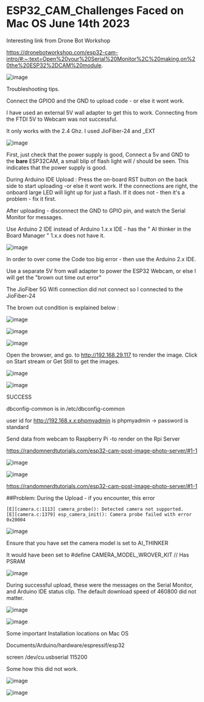 # ESP32_CAM_Challenges Faced on Mac OS  June 14th 2023

Interesting link from Drone Bot Workshop


https://dronebotworkshop.com/esp32-cam-intro/#:~:text=Open%20your%20Serial%20Monitor%2C%20making,on%20the%20ESP32%2DCAM%20module.


![image](https://github.com/kiranshashiny/ESP32_CAM_Challenges/assets/14288989/696cdae9-9b82-491e-9d08-37944da42733)


Troubleshooting tips.

Connect the GPIO0 and the GND to upload code - or else it wont work.

I have used an external 5V wall adapter to get this to work. Connecting from the FTDI 5V to Webcam was not successful.

It only works with the 2.4 Ghz. I used JioFiber-24 and _EXT

![image](https://github.com/kiranshashiny/ESP32_CAM_Challenges/assets/14288989/769f3440-787b-4b3e-b436-d408df8b9668)

First, just check that the power supply is good, Connect a 5v and GND to the **bare** ESP32CAM, a small blip of flash light will / should be seen.
This indicates that the power supply is good.

During Arduino IDE Upload : Press the on-board RST button on the back side to start uploading -or else it wont work. If the connections are right, the onboard large LED will light up for just a flash. If it does not - then it's a problem - fix it first. 

After uploading - disconnect the GND to GPIO pin, and watch the Serial Monitor for messages.

Use Arduino 2 IDE instead of Arduino 1.x.x IDE - has the " AI thinker in the Board Manager " 1.x.x does not have it.

![image](https://github.com/kiranshashiny/ESP32_CAM_Challenges/assets/14288989/89542c70-4497-4454-9a27-3997aa322fad)

In order to over come the Code too big error  - then use the Arduino 2.x IDE.

Use a separate 5V from wall adapter to power the ESP32 Webcam, or else I will get the "brown out time out error"

The JioFiber 5G Wifi connection did not connect so I connected to the JioFiber-24 

The brown out condition is explained below :

![image](https://github.com/kiranshashiny/ESP32_CAM_Challenges/assets/14288989/06e617db-dbf3-423b-ab6d-511e7f636e3d)


![image](https://github.com/kiranshashiny/ESP32_CAM_Challenges/assets/14288989/e8a2e6bb-c67b-43a9-aad8-c83f2fef9022)



![image](https://github.com/kiranshashiny/ESP32_CAM_Challenges/assets/14288989/5f118219-95e0-4d51-bf78-3bd1aa17280c)

Open the browser, and go. to http://192.168.29.117 to render the image.
Click on Start stream or Get Still to get the images.

![image](https://github.com/kiranshashiny/ESP32_CAM_Challenges/assets/14288989/ff996e04-71be-4915-b622-06e54ddcdbbb)

![image](https://github.com/kiranshashiny/ESP32_CAM_Challenges/assets/14288989/8ddf6fc9-43fa-4fd7-b401-94757cbc7d6b)


SUCCESS

dbconfig-common  is in /etc/dbconfig-common

user id for http://192.168.x.x:phpmyadmin is 
phpmyadmin  -> password is standard


Send data from webcam to Raspberry Pi -to render on the Rpi Server

https://randomnerdtutorials.com/esp32-cam-post-image-photo-server/#1-1


![image](https://github.com/kiranshashiny/ESP32_CAM_Challenges/assets/14288989/a04de772-d698-49e1-961c-adba92bbf04a)

![image](https://github.com/kiranshashiny/ESP32_CAM_Challenges/assets/14288989/cb4850a5-e21d-4934-90df-34721e0ebf40)

https://randomnerdtutorials.com/esp32-cam-post-image-photo-server/#1-1

##Problem: During the Upload - if you encounter, this error 

```
[E][camera.c:1113] camera_probe(): Detected camera not supported.
[E][camera.c:1379] esp_camera_init(): Camera probe failed with error 0x20004
```
![image](https://github.com/kiranshashiny/ESP32_CAM_Challenges_troubleshooting/assets/14288989/1dfeeb18-85ef-4573-a173-dc142cdd714e)

Ensure that you have set the camera model is set to AI_THINKER 

It would have been set to #define CAMERA_MODEL_WROVER_KIT // Has PSRAM

![image](https://github.com/kiranshashiny/ESP32_CAM_Challenges_troubleshooting/assets/14288989/7050c4f9-7173-468c-a566-f3e9f8e59db2)


During successful upload, these were the messages on the Serial Monitor, and Arduino IDE status clip.
The default download speed of 460800 did not matter.

![image](https://github.com/kiranshashiny/ESP32_CAM_Challenges_troubleshooting/assets/14288989/c61f9d32-908d-45dc-ba99-766d897945e3)


![image](https://github.com/kiranshashiny/ESP32_CAM_Challenges_troubleshooting/assets/14288989/2ba44cd0-cc75-4649-aae6-f12e7f81275d)



Some important Installation locations on Mac OS

Documents/Arduino/hardware/espressif/esp32


screen /dev/cu.usbserial 115200 

Some how this did not work.


![image](https://github.com/kiranshashiny/ESP32_CAM_Challenges_troubleshooting/assets/14288989/4c61de37-a621-45ee-a4f9-7754d7ff8b0e)



![image](https://github.com/kiranshashiny/ESP32_CAM_Challenges_troubleshooting/assets/14288989/02f0343e-621e-4a10-a25a-70f17166c3d4)
